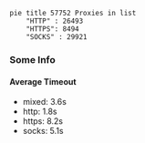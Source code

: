
```mermaid
pie title 57752 Proxies in list
    "HTTP" : 26493
    "HTTPS": 8494
    "SOCKS" : 29921
```

### Some Info
#### Average Timeout

- mixed: 3.6s
- http: 1.8s
- https: 8.2s
- socks: 5.1s